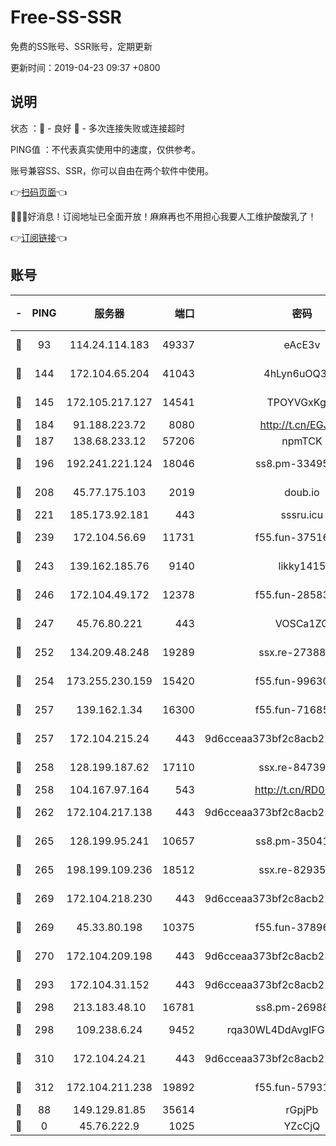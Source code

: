 # Free-SS-SSR

免费的SS账号、SSR账号，定期更新

更新时间：2019-04-23 09:37 +0800

## 说明

状态     ：🙂 - 良好 🙁 - 多次连接失败或连接超时

PING值   ：不代表真实使用中的速度，仅供参考。

账号兼容SS、SSR，你可以自由在两个软件中使用。

👉[扫码页面](https://liesauer.github.io/Free-SS-SSR/)👈

🎉🎉🎉好消息！订阅地址已全面开放！麻麻再也不用担心我要人工维护酸酸乳了！

👉[订阅链接](https://www.liesauer.net/yogurt/subscribe?ACCESS_TOKEN=DAYxR3mMaZAsaqUb)👈

## 账号

|-|PING|服务器|端口|密码|加密方式|区域|
|:----:|:----:|:-----:|-----:|:----:|:----:|:----:|
|🙂|93|114.24.114.183|49337|eAcE3v|chacha20-ietf|TW|
|🙂|144|172.104.65.204|41043|4hLyn6uOQ3hU|aes-256-cfb|JP|
|🙂|145|172.105.217.127|14541|TPOYVGxKglpi|aes-256-cfb|JP|
|🙂|184|91.188.223.72|8080|http://t.cn/EGJIyrl|rc4-md5|RU|
|🙂|187|138.68.233.12|57206|npmTCK|rc4-md5|US|
|🙂|196|192.241.221.124|18046|ss8.pm-33495332|aes-256-cfb|US|
|🙂|208|45.77.175.103|2019|doub.io|aes-128-ctr|SG|
|🙂|221|185.173.92.181|443|sssru.icu|rc4-md5|RU|
|🙂|239|172.104.56.69|11731|f55.fun-37516800|aes-256-cfb|SG|
|🙂|243|139.162.185.76|9140|likky1415|aes-256-cfb|DE|
|🙂|246|172.104.49.172|12378|f55.fun-28583571|aes-256-cfb|SG|
|🙂|247|45.76.80.221|443|VOSCa1ZG|aes-256-cfb|DE|
|🙂|252|134.209.48.248|19289|ssx.re-27388997|aes-256-cfb|US|
|🙂|254|173.255.230.159|15420|f55.fun-99630859|aes-256-cfb|US|
|🙂|257|139.162.1.34|16300|f55.fun-71685076|aes-256-cfb|SG|
|🙂|257|172.104.215.24|443|9d6cceaa373bf2c8acb22e60b6a58be6|aes-256-cfb|US|
|🙂|258|128.199.187.62|17110|ssx.re-84739131|aes-256-cfb|SG|
|🙂|258|104.167.97.164|543|http://t.cn/RD0D7sx|rc4-md5|CA|
|🙂|262|172.104.217.138|443|9d6cceaa373bf2c8acb22e60b6a58be6|aes-256-cfb|US|
|🙂|265|128.199.95.241|10657|ss8.pm-35041128|aes-256-cfb|SG|
|🙂|265|198.199.109.236|18512|ssx.re-82935450|aes-256-cfb|US|
|🙂|269|172.104.218.230|443|9d6cceaa373bf2c8acb22e60b6a58be6|aes-256-cfb|US|
|🙂|269|45.33.80.198|10375|f55.fun-37896018|aes-256-cfb|US|
|🙂|270|172.104.209.198|443|9d6cceaa373bf2c8acb22e60b6a58be6|aes-256-cfb|US|
|🙂|293|172.104.31.152|443|9d6cceaa373bf2c8acb22e60b6a58be6|aes-256-cfb|US|
|🙂|298|213.183.48.10|16781|ss8.pm-26988503|rc4-md5|RU|
|🙂|298|109.238.6.24|9452|rqa30WL4DdAvgIFG6Fs3znzTa|aes-256-cfb|FR|
|🙂|310|172.104.24.21|443|9d6cceaa373bf2c8acb22e60b6a58be6|aes-256-cfb|US|
|🙂|312|172.104.211.238|19892|f55.fun-57931164|aes-256-cfb|US|
|🙂|88|149.129.81.85|35614|rGpjPb|rc4-md5|HK|
|🙁|0|45.76.222.9|1025|YZcCjQ|rc4-md5|JP|
